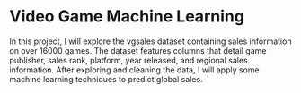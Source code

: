 # Video Game Machine Learning

In this project, I will explore the vgsales dataset containing sales information on over 16000 games.  The dataset features columns that detail game publisher, sales rank, platform, year released, and regional sales information.  After exploring and cleaning the data, I will apply some machine learning techniques to predict global sales.

